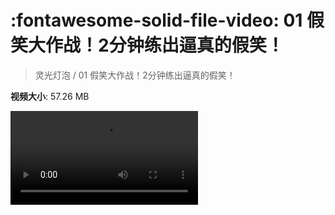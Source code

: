 # :fontawesome-solid-file-video: 01 假笑大作战！2分钟练出逼真的假笑！

> 灵光灯泡 / 01 假笑大作战！2分钟练出逼真的假笑！

**视频大小**: 57.26 MB

<div class="video"><video src="https://file.hsyhx.top/archive/灵光灯泡/01 假笑大作战！2分钟练出逼真的假笑！.mp4" controls preload>🤔 您的浏览器不支持 video 标签</video></div>